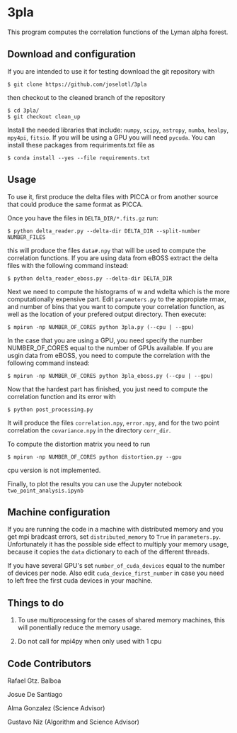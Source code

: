 # 3pla
This program computes the correlation functions of the Lyman alpha forest.

## Download and configuration

If you are intended to use it for testing download the git repository with
```
$ git clone https://github.com/joselotl/3pla
```
then checkout to the cleaned branch of the repository
```
$ cd 3pla/
$ git checkout clean_up
```

Install the needed libraries that include: `numpy`, `scipy`, `astropy`, `numba`, `healpy`, `mpy4pi`, `fitsio`. If you will be using a GPU you will
need `pycuda`. You can install these packages from requiriments.txt file as
```
$ conda install --yes --file requirements.txt
```

## Usage

To use it, first produce the delta files with PICCA or from another source that could produce the same format as PICCA.

Once you have the files in `DELTA_DIR/*.fits.gz` run:
```
$ python delta_reader.py --delta-dir DELTA_DIR --split-number NUMBER_FILES
```
this will produce the files `data#.npy` that will be used to compute the correlation functions. If you are using data from eBOSS extract the delta files with the following command instead:
```
$ python delta_reader_eboss.py --delta-dir DELTA_DIR
```

Next we need to compute the histograms of w and wdelta which is the more computationally expensive part. Edit `parameters.py`
to the appropiate rmax, and number of bins that you want to compute your correlation function, as well as the location of
your prefered output directory. Then execute:
```
$ mpirun -np NUMBER_OF_CORES python 3pla.py (--cpu | --gpu)
```
In the case that you are using a GPU, you need specify the number NUMBER_OF_CORES equal to the number of GPUs available.
If you are usgin data from eBOSS, you need to compute the correlation with the following command instead:
```
$ mpirun -np NUMBER_OF_CORES python 3pla_eboss.py (--cpu | --gpu)
```

Now that the hardest part has finished, you just need to compute the correlation function and its error with
```
$ python post_processing.py
```
It will produce the files `correlation.npy`, `error.npy`, and for the two point correlation the `covariance.npy` in the directory
`corr_dir`.

To compute the distortion matrix you need to run
```
$ mpirun -np NUMBER_OF_CORES python distortion.py --gpu
```
cpu version is not implemented.

Finally, to plot the results you can use the Jupyter notebook `two_point_analysis.ipynb`



## Machine configuration

If you are running the code in a machine with distributed memory and you get mpi bradcast errors, set `distributed_memory`
to `True` in `parameters.py`. Unfortunately it has the possible side effect to multiply your memory usage, because it copies the
 `data` dictionary to each of the different threads.

If you have several GPU's set `number_of_cuda_devices` equal to the number of devices per node. Also edit `cuda_device_first_number`
in case you need to left free the first cuda devices in your machine.


## Things to do

1. To use multiprocessing for the cases of shared memory machines, this will ponentially reduce the memory usage.

3. Do not call for mpi4py when only used with 1 cpu

## Code Contributors

Rafael Gtz. Balboa

Josue De Santiago

Alma Gonzalez (Science Advisor)

Gustavo Niz (Algorithm and Science Advisor)

